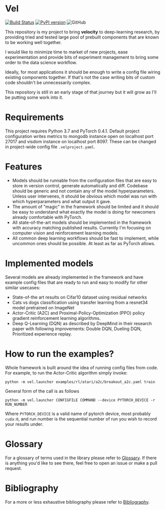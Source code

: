 # Vel

[![Build Status](https://travis-ci.org/MillionIntegrals/vel.svg?branch=master)](https://travis-ci.org/MillionIntegrals/vel)
[![PyPI version](https://badge.fury.io/py/vel.svg)](https://badge.fury.io/py/vel)
![GitHub](https://img.shields.io/github/license/mashape/apistatus.svg)


This repository is my project to bring **velocity** to deep-learning research,
by providing tried and tested large pool of prebuilt components that are 
known to be working well together.

I would like to minimize time to market of new projects, ease experimentation
and provide bits of experiment management to bring some order to the data science workflow.

Ideally, for most applications it should be enough to write a
config file wiring existing components together.
If that's not the case writing bits of custom code
shouldn't be unnecessarily complex.

This repository is still in an early stage of that journey but it will grow
as I'll be putting some work into it.

# Requirements

This project requires Python 3.7 and PyTorch 0.4.1. Default project configuration writes
metrics to mongodb instance open on localhost port 27017 and visdom instance 
on localhost port 8097. These can be changed in project-wide config file
`.velproject.yaml`.

# Features

- Models should be runnable from the configuration files
  that are easy to store in version control, generate automatically and diff.
  Codebase should be generic and not contain any of the model hyperparameters.
  Unless user intervenes, it should be obvious which model was run
  with which hyperparameters and what output it gave.
- The amount of "magic" in the framework should be limited and it should be easy to
  understand what exactly the model is doing for newcomers already comfortable with PyTorch. 
- All state-of-the-art models should be implemented in the framework with accuracy
  matching published results.
  Currently I'm focusing on computer vision and reinforcement learning models.
- All common deep learning workflows should be fast to implement, while 
  uncommon ones should be possible. At least as far as PyTorch allows.
  
  
# Implemented models

Several models are already implemented in the framework and have example config files
that are ready to run and easy to modify for other similar usecases:

- State-of-the art results on Cifar10 dataset using residual networks
- Cats vs dogs classification using transfer learning from a resnet34 model pretrained on 
  ImageNet
- Actor-Critic (A2C) and Proximal-Policy-Optimization (PPO) policy gradient reinforcement
  learning algorithms.
- Deep Q-Learning (DQN) as described by DeepMind in their research paper with following 
  improvements: Double DQN, Dueling DQN, Prioritized experience replay.


# How to run the examples?

Whole framework is built around the idea of running config files from code. For example,
to run the Actor-Critic algorithm simply invoke:

```
python -m vel.launcher examples/rl/atari/a2c/breakout_a2c.yaml train
```

General form of the call is as follows 


```
python -m vel.launcher CONFIGFILE COMMAND --device PYTORCH_DEVICE -r RUN_NUMBER
```

Where `PYTORCH_DEVICE` is a valid name of pytorch device, most probably `cuda:0`, and run
number is the sequential number of run you wish to record your results under.

# Glossary

For a glossary of terms used in the library please refer to [Glossary](docs/Glossary.md).
If there is anything you'd like to see there, feel free to open an issue or make a pull request.

# Bibliography

For a more or less exhaustive bibliography please refer to [Bibliography](docs/Bibliography.md).

